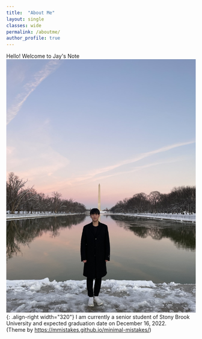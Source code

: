 ```yaml
---
title:  "About Me"
layout: single
classes: wide
permalink: /aboutme/
author_profile: true
---
```


Hello! Welcome to Jay's Note
![](/images/image1.jpg){: .align-right width="320"}
I am currently a senior student of Stony Brook University and expected graduation date on December 16, 2022. <br>
(Theme by https://mmistakes.github.io/minimal-mistakes/)
